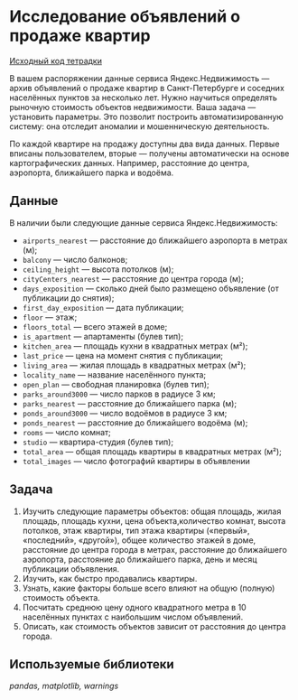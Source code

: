 # Исследование объявлений о продаже квартир

[Исходный код тетрадки](./apartments_sale.ipynb)


В вашем распоряжении данные сервиса Яндекс.Недвижимость — архив объявлений о продаже квартир в Санкт-Петербурге и соседних населённых пунктов за несколько лет. Нужно научиться определять рыночную стоимость объектов недвижимости. Ваша задача — установить параметры. Это позволит построить автоматизированную систему: она отследит аномалии и мошенническую деятельность.

По каждой квартире на продажу доступны два вида данных. Первые вписаны пользователем, вторые — получены автоматически на основе картографических данных. Например, расстояние до центра, аэропорта, ближайшего парка и водоёма.


## Данные

В наличии были следующие данные сервиса Яндекс.Недвижимость:

- `airports_nearest` — расстояние до ближайшего аэропорта в метрах (м);
- `balcony` — число балконов;
- `ceiling_height` — высота потолков (м);
- `cityCenters_nearest` — расстояние до центра города (м);
- `days_exposition` — сколько дней было размещено объявление (от публикации до снятия);
- `first_day_exposition` — дата публикации;
- `floor` — этаж;
- `floors_total` — всего этажей в доме;
- `is_apartment` — апартаменты (булев тип);
- `kitchen_area` — площадь кухни в квадратных метрах (м²);
- `last_price` — цена на момент снятия с публикации;
- `living_area` — жилая площадь в квадратных метрах (м²);
- `locality_name` — название населённого пункта;
- `open_plan` — свободная планировка (булев тип);
- `parks_around3000` — число парков в радиусе 3 км;
- `parks_nearest` — расстояние до ближайшего парка (м);
- `ponds_around3000` — число водоёмов в радиусе 3 км;
- `ponds_nearest` — расстояние до ближайшего водоёма (м);
- `rooms` — число комнат;
- `studio` — квартира-студия (булев тип);
- `total_area` — общая площадь квартиры в квадратных метрах (м²);
- `total_images` — число фотографий квартиры в объявлении


## Задача

1. Изучить следующие параметры объектов: общая площадь, жилая площадь, площадь кухни, цена объекта,количество комнат, высота потолков, этаж квартиры, тип этажа квартиры («первый», «последний», «другой»), общее количество этажей в доме, расстояние до центра города в метрах, расстояние до ближайшего аэропорта, расстояние до ближайшего парка, день и месяц публикации объявления.
2. Изучить, как быстро продавались квартиры.
3. Узнать, какие факторы больше всего влияют на общую (полную) стоимость объекта.
4. Посчитать среднюю цену одного квадратного метра в 10 населённых пунктах с наибольшим числом объявлений.
5. Описать, как стоимость объектов зависит от расстояния до центра города.


## Используемые библиотеки
*pandas, matplotlib, warnings*